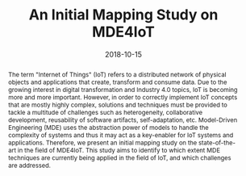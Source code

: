 ---
abstract: The term "Internet of Things" (IoT) refers to a distributed network of physical
  objects and applications that create, transform and consume data. Due to the growing
  interest in digital transformation and Industry 4.0 topics, IoT is becoming more
  and more important. However, in order to correctly implement IoT concepts that are
  mostly highly complex, solutions and techniques must be provided to tackle a multitude
  of challenges such as heterogeneity, collaborative development, reusability of software
  artifacts, self-adaptation, etc. Model-Driven Engineering (MDE) uses the abstraction
  power of models to handle the complexity of systems and thus it may act as a key-enabler
  for IoT systems and applications. Therefore, we present an initial mapping study
  on the state-of-the-art in the field of MDE4IoT. This study aims to identify to
  which extent MDE techniques are currently being applied in the field of IoT, and
  which challenges are addressed.
authors:
- Sabine Wolny
- Alexandra Mazak
- Bernhard Wally
date: '2018-10-15'
featured: false
links:
- name: Publik
  url: https://publik.tuwien.ac.at/showentry.php?ID=271557&lang=2
publication_types:
- '1'
publishDate: '2018-10-15'
title: An Initial Mapping Study on MDE4IoT
url_pdf: ''
---